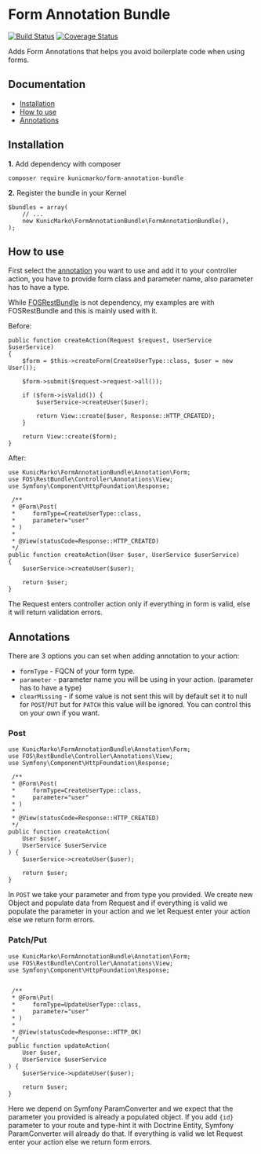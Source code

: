 Form Annotation Bundle
============

[![Build Status](https://travis-ci.org/kunicmarko20/FormAnnotationBundle.svg?branch=master)](https://travis-ci.org/kunicmarko20/FormAnnotationBundle)
[![Coverage Status](https://coveralls.io/repos/github/kunicmarko20/FormAnnotationBundle/badge.svg)](https://coveralls.io/github/kunicmarko20/FormAnnotationBundle)

Adds Form Annotations that helps you avoid boilerplate code when using forms.

Documentation
-------------

* [Installation](#installation)
* [How to use](#how-to-use)
* [Annotations](#annotations)

## Installation

**1.**  Add dependency with composer

```
composer require kunicmarko/form-annotation-bundle
```

**2.** Register the bundle in your Kernel

```
$bundles = array(
    // ...
    new KunicMarko\FormAnnotationBundle\FormAnnotationBundle(),
);
```

## How to use

First select the [annotation](#annotations) you want to use and add it
to your controller action, you have to provide form class and parameter name,
also parameter has to have a type.

While [FOSRestBundle](https://github.com/FriendsOfSymfony/FOSRestBundle) is not dependency,
my examples are with FOSRestBundle and this is mainly used with it.

Before:

```
public function createAction(Request $request, UserService $userService)
{
    $form = $this->createForm(CreateUserType::class, $user = new User());

    $form->submit($request->request->all());

    if ($form->isValid()) {
        $userService->createUser($user);

        return View::create($user, Response::HTTP_CREATED);
    }

    return View::create($form);
}
```

After:

```
use KunicMarko\FormAnnotationBundle\Annotation\Form;
use FOS\RestBundle\Controller\Annotations\View;
use Symfony\Component\HttpFoundation\Response;

 /**
 * @Form\Post(
 *     formType=CreateUserType::class,
 *     parameter="user"
 * )
 *
 * @View(statusCode=Response::HTTP_CREATED)
 */
public function createAction(User $user, UserService $userService)
{
    $userService->createUser($user);

    return $user;
}
```

The Request enters controller action only if everything in form is valid,
else it will return validation  errors.

## Annotations

There are 3 options you can set when adding annotation to your action:

* ``formType`` - FQCN of your form type.
* ``parameter`` - parameter name you will be using in your action. (parameter has to have a type)
* ``clearMissing`` - if some value is not sent this will by default set it to null for ``POST``/``PUT`` but
for ``PATCH`` this value will be ignored. You can control this on your own if you want.

### Post

```
use KunicMarko\FormAnnotationBundle\Annotation\Form;
use FOS\RestBundle\Controller\Annotations\View;
use Symfony\Component\HttpFoundation\Response;

 /**
 * @Form\Post(
 *     formType=CreateUserType::class,
 *     parameter="user"
 * )
 *
 * @View(statusCode=Response::HTTP_CREATED)
 */
public function createAction(
    User $user,
    UserService $userService
) {
    $userService->createUser($user);

    return $user;
}
```
In ``POST`` we take your parameter and from type you provided. We create
new Object and populate data from Request and if everything is valid we
populate the parameter in your action and we let Request enter your action
else we return form errors.

### Patch/Put

```
use KunicMarko\FormAnnotationBundle\Annotation\Form;
use FOS\RestBundle\Controller\Annotations\View;
use Symfony\Component\HttpFoundation\Response;


 /**
 * @Form\Put(
 *     formType=UpdateUserType::class,
 *     parameter="user"
 * )
 *
 * @View(statusCode=Response::HTTP_OK)
 */
public function updateAction(
    User $user,
    UserService $userService
) {
    $userService->updateUser($user);

    return $user;
}
```

Here we depend on Symfony ParamConverter and we expect that the parameter you
provided is already a populated object. If you add ``{id}`` parameter
to your route and type-hint it with Doctrine Entity, Symfony ParamConverter
will already do that. If everything is valid we let Request enter your action
else we return form errors.
